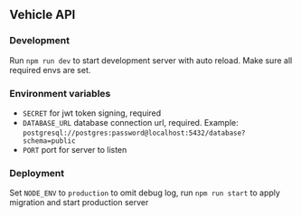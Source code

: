 ## Vehicle API

### Development

Run `npm run dev` to start development server with auto reload. Make sure all required envs are set.


### Environment variables
- `SECRET` for jwt token signing, required
- `DATABASE_URL` database connection url, required. Example: `postgresql://postgres:password@localhost:5432/database?schema=public`
- `PORT` port for server to listen 

### Deployment
Set `NODE_ENV` to `production` to omit debug log, run `npm run start` to apply migration and start production server
